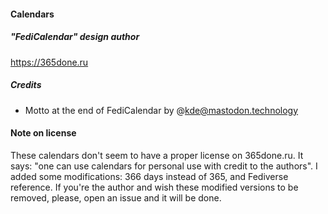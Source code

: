 
#### Calendars

##### "FediCalendar" design author
https://365done.ru

##### Credits
* Motto at the end of FediCalendar by @kde@mastodon.technology

#### Note on license
These calendars don't seem to have a proper license on 365done.ru. It says: "one can use calendars for personal use with credit to the authors". I added some modifications: 366 days instead of 365, and Fediverse reference. If you're the author and wish these modified versions to be removed, please, open an issue and it will be done.
